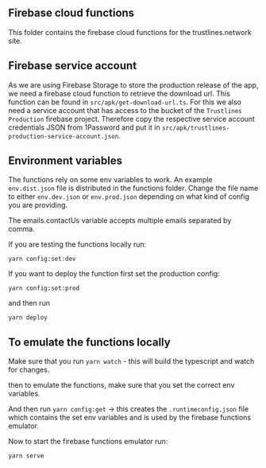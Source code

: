 ## Firebase cloud functions

This folder contains the firebase cloud functions for the trustlines.network site.

## Firebase service account

As we are using Firebase Storage to store the production release of the app, we need a firebase cloud function to retrieve the download url. This function can be found in `src/apk/get-download-url.ts`. For this we also need a service account that has access to the bucket of the `Trustlines Production` firebase project. Therefore copy the respective service account credentials JSON from 1Password and put it in `src/apk/trustlines-production-service-account.json`.

## Environment variables

The functions rely on some env variables to work. An example `env.dist.json`
file is distributed in the functions folder. Change the file name to either
`env.dev.json` or `env.prod.json` depending on what kind of config you are providing.

The emails.contactUs variable accepts multiple emails separated by comma.

If you are testing the functions locally run:

```
yarn config:set:dev
```

If you want to deploy the function first set the production config:

```
yarn config:set:prod
```

and then run

```
yarn deploy
```

## To emulate the functions locally

Make sure that you run `yarn watch` - this will build the typescript and watch for changes.

then to emulate the functions, make sure that you set the correct env variables.

And then run `yarn config:get` -> this creates the `.runtimeconfig.json` file
which contains the set env variables and is used by the firebase functions emulator.

Now to start the firebase functions emulator run:

```
yarn serve
```

